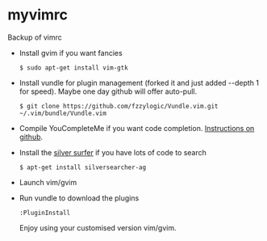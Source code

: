 # myvimrc
Backup of vimrc

- Install gvim if you want fancies

  `$ sudo apt-get install vim-gtk`
  
- Install vundle for plugin management (forked it and just added --depth 1 for speed). Maybe one day github will offer auto-pull.

  `$ git clone https://github.com/fzzylogic/Vundle.vim.git ~/.vim/bundle/Vundle.vim`
  
- Compile YouCompleteMe if you want code completion. [Instructions on github](https://github.com/Valloric/YouCompleteMe).

- Install the [silver surfer](https://github.com/ggreer/the_silver_searcher) if you have lots of code to search

  `$ apt-get install silversearcher-ag`

- Launch vim/gvim

- Run vundle to download the plugins

  `:PluginInstall`
  
  Enjoy using your customised version vim/gvim.
